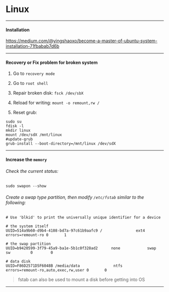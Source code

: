 # Linux

___

#### Installation

https://medium.com/@yingshaoxo/become-a-master-of-ubuntu-system-installation-71fbabab7d6b

___

#### Recovery or Fix problem for broken system 

1. Go to `recovery mode`

2. Go to `root shell`

3. Repair broken disk: `fsck /dev/sbX`

4. Reload for writing: `mount -o remount,rw /`

5. Reset grub:
```
sudo su
fdisk -l
mkdir linux
mount /dev/sdX /mnt/linux
#update-grub
grub-install --boot-directory=/mnt/linux /dev/sdX
```
___


#### Increase the `memory`

###### Check the current status:
```
sudo swapon --show
```

###### Create a swap type partition, then modify `/etc/fstab` similar to the following:
```
# Use 'blkid' to print the universally unique identifier for a device

# the system itself
UUID=514a9b60-d9b4-4108-bd7a-97c61b9aafc9 /               ext4    errors=remount-ro 0       1

# the swap partition
UUID=b9420599-3f79-45a9-ba1e-5b1c0f328ad2      none            swap      sw         0        0

# data disk
UUID=F86D2571D5F6048B /media/data               ntfs    errors=remount-ro,auto,exec,rw,user 0       0
```

> fstab can also be used to mount a disk before getting into OS

____

